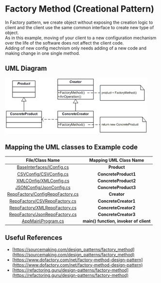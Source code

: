 # Factory Method (Creational Pattern)
In Factory pattern, we create object without exposing the creation logic to client and the client use the same common interface to create new type of object.
<br/>As in this example, moving of your client to a new configuration mechanism over the life of the software does not affect the client code. 
<br/>Adding of new config mechnism only needs adding of a new code and making change in one single method.

## UML Diagram
![plot](./factory.gif)

## Mapping the UML classes to Example code
| File/Class Name| Mapping UML Class Name  |
| :-----: | :-: |
| [BaseInterfaces/IConfig.cs](./BaseInterfaces/IConfig.cs)| **Product** |
| [CSVConfig/CSVConfig.cs](./CSVConfig/CSVConfig.cs)| **ConcreteProduct1**|
| [XMLCOnfig/XMLConfig.cs](./XMLConfig/XMLConfig.cs)| **ConcreteProduct2**|
| [JSONConfig/JsonConfig.cs](./JSonConfig/JsonConfig.cs)| **ConcreteProduct3**|
| [RepoFactory/ConfigRepoFactory.cs](./RepoFactory/ConfigRepoFactory.cs) | **Creator** |
| [RepoFactory/CSVRepoFactory.cs](./RepoFactory/CSVRepoFactory.cs)| **ConcreteCreator1**|
| [RepoFactory/XMLRepoFactory.cs](./RepoFactory/XMLRepoFactory.cs)| **ConcreteCreator2**|
| [RepoFactory/JsonRepoFactory.cs](./RepoFactory/JsonRepoFactory.cs)| **ConcreteCreator3**|
| [AppMain\Program.cs](./AppMain/Program.cs) | **main() function, invoker of client** |


## Useful References
- [https://sourcemaking.com/design_patterns/factory_method](https://sourcemaking.com/design_patterns/factory_method)
- [https://www.dofactory.com/net/factory-method-design-pattern](https://www.dofactory.com/net/factory-method-design-pattern)
- [https://refactoring.guru/design-patterns/factory-method](https://refactoring.guru/design-patterns/factory-method)

